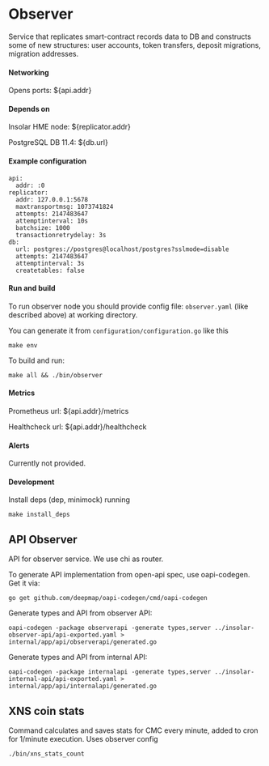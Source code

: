 # Observer
Service that replicates smart-contract records data to DB 
and constructs some of new structures: user accounts, token transfers, deposit migrations, migration addresses.

#### Networking
Opens ports: ${api.addr}

#### Depends on
Insolar HME node: ${replicator.addr}

PostgreSQL DB 11.4: ${db.url}

#### Example configuration
```
api:
  addr: :0
replicator:
  addr: 127.0.0.1:5678
  maxtransportmsg: 1073741824
  attempts: 2147483647
  attemptinterval: 10s
  batchsize: 1000
  transactionretrydelay: 3s
db:
  url: postgres://postgres@localhost/postgres?sslmode=disable
  attempts: 2147483647
  attemptinterval: 3s
  createtables: false
```

#### Run and build
To run observer node you should provide config file: `observer.yaml` (like described above) at working directory.

You can generate it from 
`configuration/configuration.go`
like this 

`make env`

To build and run:

`make all && ./bin/observer`

#### Metrics
Prometheus url: ${api.addr}/metrics

Healthcheck url: ${api.addr}/healthcheck

#### Alerts
Currently not provided.


#### Development
Install deps (dep, minimock) running

`make install_deps`

## API Observer
API for observer service. We use chi as router.

To generate API implementation from open-api spec, use oapi-codegen. Get it via:
```
go get github.com/deepmap/oapi-codegen/cmd/oapi-codegen
``` 
Generate types and API from observer API:
```
oapi-codegen -package observerapi -generate types,server ../insolar-observer-api/api-exported.yaml > internal/app/api/observerapi/generated.go
```
Generate types and API from internal API:
```
oapi-codegen -package internalapi -generate types,server ../insolar-internal-api/api-exported.yaml > internal/app/api/internalapi/generated.go
```
## XNS coin stats
Command calculates and saves stats for CMC every minute, added to cron for 1/minute execution.
Uses observer config
```
./bin/xns_stats_count
```